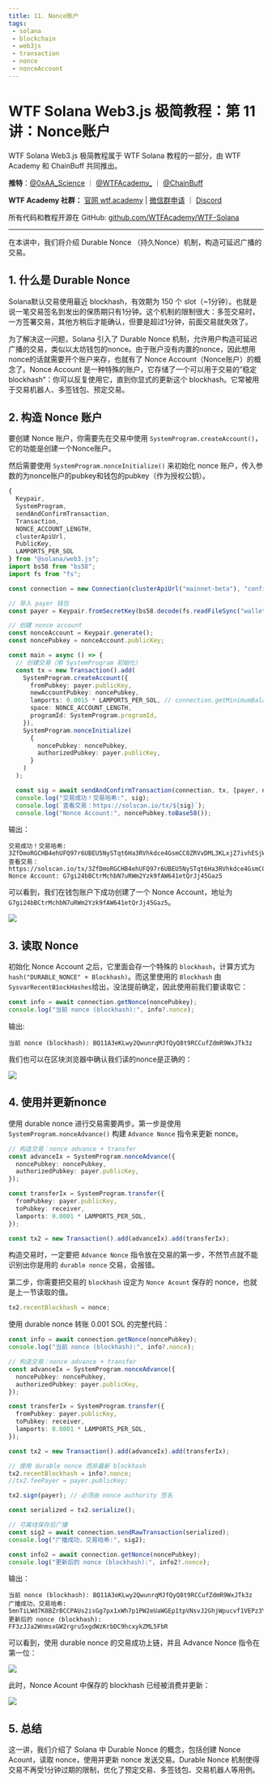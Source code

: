 ```yaml
---
title: 11. Nonce账户
tags:
 - solana
 - blockchain
 - web3js
 - transaction
 - nonce
 - nonceAccount
---
```


# WTF Solana Web3.js 极简教程：第 11 讲：Nonce账户

WTF Solana Web3.js 极简教程属于 WTF Solana 教程的一部分，由 WTF Academy 和 ChainBuff 共同推出。

**推特**：[@0xAA_Science](https://twitter.com/0xAA_Science) ｜ [@WTFAcademy_](https://twitter.com/WTFAcademy_) ｜ [@ChainBuff](https://twitter.com/ChainBuff)

**WTF Academy 社群：** [官网 wtf.academy](https://wtf.academy) | [微信群申请](https://docs.google.com/forms/d/e/1FAIpQLSe4KGT8Sh6sJ7hedQRuIYirOoZK_85miz3dw7vA1-YjodgJ-A/viewform?usp=sf_link) ｜ [Discord](https://discord.gg/5akcruXrsk)

所有代码和教程开源在 GitHub: [github.com/WTFAcademy/WTF-Solana](https://github.com/WTFAcademy/WTF-Solana)

---

在本讲中，我们将介绍 Durable Nonce （持久Nonce）机制，构造可延迟广播的交易。

## 1. 什么是 Durable Nonce

Solana默认交易使用最近 blockhash，有效期为 150 个 slot（~1分钟）。也就是说一笔交易签名到发出的保质期只有1分钟。这个机制的限制很大：多签交易时，一方签署交易，其他方稍后才能确认，但要是超过1分钟，前面交易就失效了。

为了解决这一问题，Solana 引入了 Durable Nonce 机制，允许用户构造可延迟广播的交易，类似以太坊钱包的nonce。由于账户没有内置的nonce，因此想用nonce的话就需要开个账户来存，也就有了 Nonce Account（Nonce账户）的概念了。Nonce Account 是一种特殊的账户，它存储了一个可以用于交易的”稳定blockhash“：你可以反复使用它，直到你显式的更新这个 blockhash。它常被用于交易机器人、多签钱包、预定交易。

## 2. 构造 Nonce 账户

要创建 Nonce 账户，你需要先在交易中使用 `SystemProgram.createAccount()`，它的功能是创建一个Nonce账户。


然后需要使用 `SystemProgram.nonceInitialize()` 来初始化 nonce 账户，传入参数的为nonce账户的pubkey和钱包的pubkey（作为授权公钥）。

```ts
{
  Keypair,
  SystemProgram,
  sendAndConfirmTransaction,
  Transaction,
  NONCE_ACCOUNT_LENGTH,
  clusterApiUrl,
  PublicKey,
  LAMPORTS_PER_SOL
} from "@solana/web3.js";
import bs58 from "bs58";
import fs from "fs";

const connection = new Connection(clusterApiUrl("mainnet-beta"), "confirmed");

// 导入 payer 钱包
const payer = Keypair.fromSecretKey(bs58.decode(fs.readFileSync("wallet.txt", "utf-8")));

// 创建 nonce account
const nonceAccount = Keypair.generate();
const noncePubkey = nonceAccount.publicKey;

const main = async () => {  
  // 创建交易（用 SystemProgram 初始化）
  const tx = new Transaction().add(
    SystemProgram.createAccount({
      fromPubkey: payer.publicKey,
      newAccountPubkey: noncePubkey,
      lamports: 0.0015 * LAMPORTS_PER_SOL, // connection.getMinimumBalanceForRentExemption(NONCE_ACCOUNT_LENGTH),
      space: NONCE_ACCOUNT_LENGTH,
      programId: SystemProgram.programId,
    }),
    SystemProgram.nonceInitialize(
      {
        noncePubkey: noncePubkey,
        authorizedPubkey: payer.publicKey,
      }
    )
  );

  const sig = await sendAndConfirmTransaction(connection, tx, [payer, nonceAccount]);
  console.log("交易成功！交易哈希:", sig);
  console.log(`查看交易：https://solscan.io/tx/${sig}`);
  console.log("Nonce Account:", noncePubkey.toBase58());
```

输出：

```shell
交易成功！交易哈希: 3ZfDmoRGCHB4ehUFQ97r6UBEU5NySTqt6Ha3RVhkdce4GsmCC8ZRVvDML3KLxjZ7ivhESjWndYZ5DGg6BDm217xj
查看交易：https://solscan.io/tx/3ZfDmoRGCHB4ehUFQ97r6UBEU5NySTqt6Ha3RVhkdce4GsmCC8ZRVvDML3KLxjZ7ivhESjWndYZ5DGg6BDm217xj
Nonce Account: G7gi24bBCtrMchbN7uRWm2Yzk9fAW641etQrJj45Gaz5
```

可以看到，我们在钱包账户下成功创建了一个 Nonce Account，地址为 `G7gi24bBCtrMchbN7uRWm2Yzk9fAW641etQrJj45Gaz5`。

![](./img/11-1.png)

## 3. 读取 Nonce

初始化 Nonce Account 之后，它里面会存一个特殊的 `blockhash`，计算方式为 `hash("DURABLE_NONCE" + Blockhash)`。而这里使用的 `Blockhash` 由 `SysvarRecentB1ockHashes`给出，没法提前确定，因此使用前我们要读取它：

```ts
const info = await connection.getNonce(noncePubkey);
console.log("当前 nonce (blockhash):", info?.nonce);
```

输出:

```shell
当前 nonce (blockhash): BQ11A3eKLwy2QwunrqMJfQyQ8t9RCCufZdmR9WxJTk3z
```

我们也可以在区块浏览器中确认我们读的nonce是正确的：

![](./img/11-2.png)

## 4. 使用并更新nonce

使用 durable nonce 进行交易需要两步。第一步是使用 `SystemProgram.nonceAdvance()` 构建 `Advance Nonce` 指令来更新 nonce。

```ts
// 构造交易：nonce advance + transfer
const advanceIx = SystemProgram.nonceAdvance({
  noncePubkey: noncePubkey,
  authorizedPubkey: payer.publicKey,
});

const transferIx = SystemProgram.transfer({
  fromPubkey: payer.publicKey,
  toPubkey: receiver, 
  lamports: 0.0001 * LAMPORTS_PER_SOL,
});

const tx2 = new Transaction().add(advanceIx).add(transferIx);
```

构造交易时，一定要把 `Advance Nonce` 指令放在交易的第一步，不然节点就不能识别出你是用的 `durable nonce` 交易，会报错。

第二步，你需要把交易的 `blockhash` 设定为 `Nonce Acount` 保存的 nonce，也就是上一节读取的值。

```ts
tx2.recentBlockhash = nonce;
```

使用 durable nonce 转账 0.001 SOL 的完整代码：

```ts
const info = await connection.getNonce(noncePubkey);
console.log("当前 nonce (blockhash):", info?.nonce);

// 构造交易：nonce advance + transfer
const advanceIx = SystemProgram.nonceAdvance({
  noncePubkey: noncePubkey,
  authorizedPubkey: payer.publicKey,
});

const transferIx = SystemProgram.transfer({
  fromPubkey: payer.publicKey,
  toPubkey: receiver, 
  lamports: 0.0001 * LAMPORTS_PER_SOL,
});

const tx2 = new Transaction().add(advanceIx).add(transferIx);

// 使用 durable nonce 而非最新 blockhash
tx2.recentBlockhash = info?.nonce;
//tx2.feePayer = payer.publicKey;

tx2.sign(payer); // 必须由 nonce authority 签名

const serialized = tx2.serialize();

// 可离线保存后广播
const sig2 = await connection.sendRawTransaction(serialized);
console.log("广播成功，交易哈希:", sig2);

const info2 = await connection.getNonce(noncePubkey);
console.log("更新后的 nonce (blockhash):", info2?.nonce);
```

输出：

```
当前 nonce (blockhash): BQ11A3eKLwy2QwunrqMJfQyQ8t9RCCufZdmR9WxJTk3z
广播成功，交易哈希: 5mnTiLWd7K8BZrBCCPAUs2isGg7px1xWh7p1PW2eUaWGEp1tpVNsvJ2GhjWpucvf1VEPz3YronjSwf9jCAbg89ZT
更新后的 nonce (blockhash): FF3zJJa2WnmsxGW2rgru5xgdWzKrbDC9hcxykZML5FbR
```

可以看到，使用 durable nonce 的交易成功上链，并且 Advance Nonce 指令在第一位：

![](./img/11-3.png)

此时，Nonce Acount 中保存的 blockhash 已经被消费并更新：

![](./img/11-4.png)

## 5. 总结

这一讲，我们介绍了 Solana 中 Durable Nonce 的概念，包括创建 Nonce Acount，读取 nonce，使用并更新 nonce 发送交易。Durable Nonce 机制使得交易不再受1分钟过期的限制，优化了预定交易、多签钱包、交易机器人等用例。